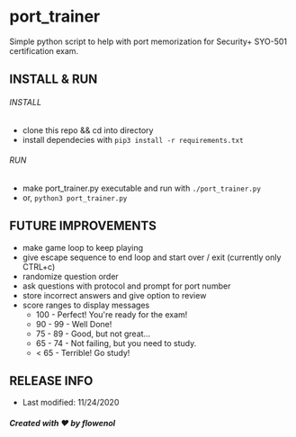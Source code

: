 # port_trainer
Simple python script to help with port memorization for Security+ SYO-501 certification exam.

## INSTALL & RUN
###### INSTALL
- clone this repo && cd into directory
- install dependecies with `pip3 install -r requirements.txt`
	
###### RUN	
- make port_trainer.py executable and run with `./port_trainer.py`
- or, `python3 port_trainer.py`

## FUTURE IMPROVEMENTS
- make game loop to keep playing
- give escape sequence to end loop and start over / exit (currently only CTRL+c)
- randomize question order
- ask questions with protocol and prompt for port number
- store incorrect answers and give option to review
- score ranges to display messages
	- 100 - Perfect! You're ready for the exam!
	- 90 - 99 - Well Done!
	- 75 - 89 - Good, but not great...
	- 65 - 74 - Not failing, but you need to study.
	- < 65 - Terrible! Go study!

## RELEASE INFO
- Last modified: 11/24/2020
##### Created with :heart: by flowenol
